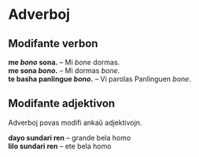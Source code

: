 
# Adverboj

## Modifante verbon

**me _bono_ sona.**
– Mi _bone_ dormas.  
**me sona _bono_.**
– Mi dormas _bone_.  
**te basha panlingue _bono_.**
– Vi parolas Panlinguen _bone_.

## Modifante adjektivon

Adverboj povas modifi ankaŭ adjektivojn.

**dayo sundari ren**
– grande bela homo  
**lilo sundari ren**
– ete bela homo

